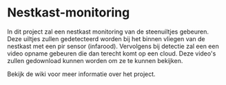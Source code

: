 # Nestkast-monitoring
In dit project zal een nestkast monitoring van de steenuiltjes gebeuren. Deze uiltjes zullen gedetecteerd worden bij het binnen vliegen van de nestkast met een pir sensor (infarood). Vervolgens bij detectie zal een een video opname gebeuren die dan terecht komt op een cloud. Deze video's zullen gedownload kunnen worden om ze te kunnen bekijken.

Bekijk de wiki voor meer informatie over het project.
